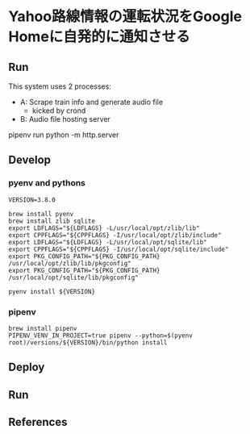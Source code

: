 # Yahoo路線情報の運転状況をGoogle Homeに自発的に通知させる




## Run

This system uses 2 processes:

* A: Scrape train info and generate audio file
    * kicked by crond
* B: Audio file hosting server




pipenv run python -m http.server

## Develop


### pyenv and pythons

```
VERSION=3.8.0
```


```
brew install pyenv
brew install zlib sqlite
export LDFLAGS="${LDFLAGS} -L/usr/local/opt/zlib/lib"
export CPPFLAGS="${CPPFLAGS} -I/usr/local/opt/zlib/include"
export LDFLAGS="${LDFLAGS} -L/usr/local/opt/sqlite/lib"
export CPPFLAGS="${CPPFLAGS} -I/usr/local/opt/sqlite/include"
export PKG_CONFIG_PATH="${PKG_CONFIG_PATH} /usr/local/opt/zlib/lib/pkgconfig"
export PKG_CONFIG_PATH="${PKG_CONFIG_PATH} /usr/local/opt/sqlite/lib/pkgconfig"
```

```
pyenv install ${VERSION}
```

### pipenv

```
brew install pipenv
PIPENV_VENV_IN_PROJECT=true pipenv --python=$(pyenv root)/versions/${VERSION}/bin/python install
```

## Deploy

## Run


## References


